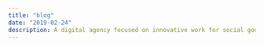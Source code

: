 ```yaml
---
title: "blog"
date: "2019-02-24"
description: A digital agency focused on innovative work for social good. We partner with universities, nonprofits, authors, and others to maximize their public impact, and we have special experience in translating academic concepts and datasets to the general public via engaging human-centered design, copy, and data visualization.
---
```



